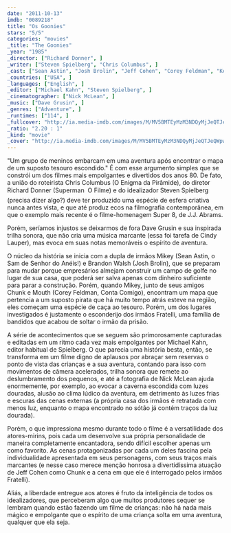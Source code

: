 ```yaml
---
date: "2011-10-13"
imdb: "0089218"
title: "Os Goonies"
stars: "5/5"
categories: "movies"
_title: "The Goonies"
_year: "1985"
_director: ["Richard Donner", ]
_writer: ["Steven Spielberg", "Chris Columbus", ]
_cast: ["Sean Astin", "Josh Brolin", "Jeff Cohen", "Corey Feldman", "Kerri Green", "Martha Plimpton", "Jonathan Ke Quan", "John Matuszak", "Robert Davi", ]
_countries: ["USA", ]
_languages: ["English", ]
_editor: ["Michael Kahn", "Steven Spielberg", ]
_cinematographer: ["Nick McLean", ]
_music: ["Dave Grusin", ]
_genres: ["Adventure", ]
_runtimes: ["114", ]
_fullcover: "http://ia.media-imdb.com/images/M/MV5BMTEyMzM3NDQyMjJeQTJeQWpwZ15BbWU4MDE4ODY0NjEx.jpg"
_ratio: "2.20 : 1"
_kind: "movie"
_cover: "http://ia.media-imdb.com/images/M/MV5BMTEyMzM3NDQyMjJeQTJeQWpwZ15BbWU4MDE4ODY0NjEx._V1._SX92_SY140_.jpg"
---
```

"Um grupo de meninos embarcam em uma aventura após encontrar o mapa de um suposto tesouro escondido." É com esse argumento simples que se constrói um dos filmes mais empolgantes e divertidos dos anos 80. De fato, a união do roteirista Chris Columbus (O Enigma da Pirâmide), do diretor Richard Donner (Superman  O Filme) e do idealizador Steven Spielberg (precisa dizer algo?) deve ter produzido uma espécie de esfera criativa nunca antes vista, e que até produz ecos na filmografia contemporânea, em que o exemplo mais recente é o filme-homenagem Super 8, de J.J. Abrams.

Porém, seríamos injustos se deixarmos de fora Dave Grusin e sua inspirada trilha sonora, que não cria uma música marcante (essa foi tarefa de Cindy Lauper), mas evoca em suas notas memoráveis o espírito de aventura.

O núcleo da história se inicia com a dupla de irmãos Mikey (Sean Astin, o Sam de Senhor do Anéis!) e Brandon Walsh (Josh Brolin), que se preparam para mudar porque empresários almejam construir um campo de golfe no lugar de sua casa, que poderá ser salva apenas com dinheiro suficiente para parar a construção. Porém, quando Mikey, junto de seus amigos Chunk e Mouth (Corey Feldman, Conta Comigo), encontram um mapa que pertencia a um suposto pirata que há muito tempo atrás esteve na região, eles começam uma espécie de caça ao tesouro. Porém, um dos lugares investigados é justamente o esconderijo dos irmãos Fratelli, uma família de bandidos que acabou de soltar o irmão da prisão.

A série de acontecimentos que se seguem são primorosamente capturadas e editadas em um ritmo cada vez mais empolgantes por Michael Kahn, editor habitual de Spielberg. O que parecia uma história besta, então, se transforma em um filme digno de aplausos por abraçar sem reservas o ponto de vista das crianças e a sua aventura, contando para isso com movimentos de câmera acelerados, trilha sonora que remete ao deslumbramento dos pequenos, e até a fotografia de Nick McLean ajuda enormemente, por exemplo, ao evocar a caverna escondida com luzes douradas, alusão ao clima lúdico da aventura, em detrimento às luzes frias e escuras das cenas externas (a própria casa dos irmãos é retratada com menos luz, enquanto o mapa encontrado no sótão já contém traços da luz dourada).

Porém, o que impressiona mesmo durante todo o filme é a versatilidade dos atores-mirins, pois cada um desenvolve sua própria personalidade de maneira completamente encantadora, sendo difícil escolher apenas um como favorito. As cenas protagonizadas por cada um deles fascina pela individualidade apresentada em seus personagens, com seus traços mais marcantes (e nesse caso merece menção honrosa a divertidíssima atuação de Jeff Cohen como Chunk e a cena em que ele é interrogado pelos irmãos Fratelli).

Aliás, a liberdade entregue aos atores é fruto da inteligência de todos os idealizadores, que perceberam algo que muitos produtores sequer se lembram quando estão fazendo um filme de crianças: não há nada mais mágico e empolgante que o espírito de uma criança solta em uma aventura, qualquer que ela seja.

